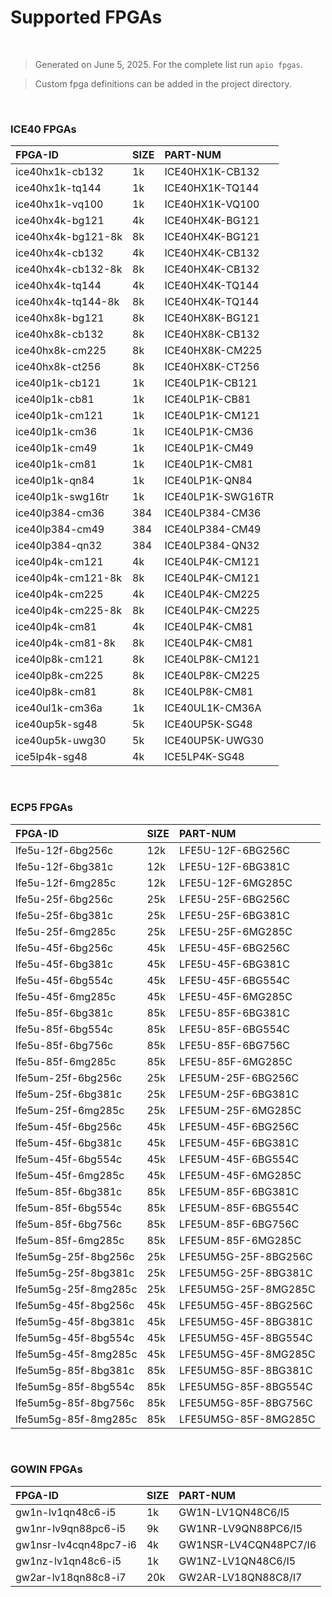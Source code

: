 

<!-- BEGIN FPGAS.md -->


# Supported FPGAs

<br>

> Generated on June 5, 2025. For the complete list run `apio fpgas`.

> Custom fpga definitions can be added in the project directory.

<br>

### ICE40 FPGAs

| FPGA-ID | SIZE | PART-NUM |
| :----- | :---- | :---- |
| ice40hx1k-cb132 | 1k | ICE40HX1K-CB132 |
| ice40hx1k-tq144 | 1k | ICE40HX1K-TQ144 |
| ice40hx1k-vq100 | 1k | ICE40HX1K-VQ100 |
| ice40hx4k-bg121 | 4k | ICE40HX4K-BG121 |
| ice40hx4k-bg121-8k | 8k | ICE40HX4K-BG121 |
| ice40hx4k-cb132 | 4k | ICE40HX4K-CB132 |
| ice40hx4k-cb132-8k | 8k | ICE40HX4K-CB132 |
| ice40hx4k-tq144 | 4k | ICE40HX4K-TQ144 |
| ice40hx4k-tq144-8k | 8k | ICE40HX4K-TQ144 |
| ice40hx8k-bg121 | 8k | ICE40HX8K-BG121 |
| ice40hx8k-cb132 | 8k | ICE40HX8K-CB132 |
| ice40hx8k-cm225 | 8k | ICE40HX8K-CM225 |
| ice40hx8k-ct256 | 8k | ICE40HX8K-CT256 |
| ice40lp1k-cb121 | 1k | ICE40LP1K-CB121 |
| ice40lp1k-cb81 | 1k | ICE40LP1K-CB81 |
| ice40lp1k-cm121 | 1k | ICE40LP1K-CM121 |
| ice40lp1k-cm36 | 1k | ICE40LP1K-CM36 |
| ice40lp1k-cm49 | 1k | ICE40LP1K-CM49 |
| ice40lp1k-cm81 | 1k | ICE40LP1K-CM81 |
| ice40lp1k-qn84 | 1k | ICE40LP1K-QN84 |
| ice40lp1k-swg16tr | 1k | ICE40LP1K-SWG16TR |
| ice40lp384-cm36 | 384 | ICE40LP384-CM36 |
| ice40lp384-cm49 | 384 | ICE40LP384-CM49 |
| ice40lp384-qn32 | 384 | ICE40LP384-QN32 |
| ice40lp4k-cm121 | 4k | ICE40LP4K-CM121 |
| ice40lp4k-cm121-8k | 8k | ICE40LP4K-CM121 |
| ice40lp4k-cm225 | 4k | ICE40LP4K-CM225 |
| ice40lp4k-cm225-8k | 8k | ICE40LP4K-CM225 |
| ice40lp4k-cm81 | 4k | ICE40LP4K-CM81 |
| ice40lp4k-cm81-8k | 8k | ICE40LP4K-CM81 |
| ice40lp8k-cm121 | 8k | ICE40LP8K-CM121 |
| ice40lp8k-cm225 | 8k | ICE40LP8K-CM225 |
| ice40lp8k-cm81 | 8k | ICE40LP8K-CM81 |
| ice40ul1k-cm36a | 1k | ICE40UL1K-CM36A |
| ice40up5k-sg48 | 5k | ICE40UP5K-SG48 |
| ice40up5k-uwg30 | 5k | ICE40UP5K-UWG30 |
| ice5lp4k-sg48 | 4k | ICE5LP4K-SG48 |

<br>

### ECP5 FPGAs

| FPGA-ID | SIZE | PART-NUM |
| :----- | :---- | :---- |
| lfe5u-12f-6bg256c | 12k | LFE5U-12F-6BG256C |
| lfe5u-12f-6bg381c | 12k | LFE5U-12F-6BG381C |
| lfe5u-12f-6mg285c | 12k | LFE5U-12F-6MG285C |
| lfe5u-25f-6bg256c | 25k | LFE5U-25F-6BG256C |
| lfe5u-25f-6bg381c | 25k | LFE5U-25F-6BG381C |
| lfe5u-25f-6mg285c | 25k | LFE5U-25F-6MG285C |
| lfe5u-45f-6bg256c | 45k | LFE5U-45F-6BG256C |
| lfe5u-45f-6bg381c | 45k | LFE5U-45F-6BG381C |
| lfe5u-45f-6bg554c | 45k | LFE5U-45F-6BG554C |
| lfe5u-45f-6mg285c | 45k | LFE5U-45F-6MG285C |
| lfe5u-85f-6bg381c | 85k | LFE5U-85F-6BG381C |
| lfe5u-85f-6bg554c | 85k | LFE5U-85F-6BG554C |
| lfe5u-85f-6bg756c | 85k | LFE5U-85F-6BG756C |
| lfe5u-85f-6mg285c | 85k | LFE5U-85F-6MG285C |
| lfe5um-25f-6bg256c | 25k | LFE5UM-25F-6BG256C |
| lfe5um-25f-6bg381c | 25k | LFE5UM-25F-6BG381C |
| lfe5um-25f-6mg285c | 25k | LFE5UM-25F-6MG285C |
| lfe5um-45f-6bg256c | 45k | LFE5UM-45F-6BG256C |
| lfe5um-45f-6bg381c | 45k | LFE5UM-45F-6BG381C |
| lfe5um-45f-6bg554c | 45k | LFE5UM-45F-6BG554C |
| lfe5um-45f-6mg285c | 45k | LFE5UM-45F-6MG285C |
| lfe5um-85f-6bg381c | 85k | LFE5UM-85F-6BG381C |
| lfe5um-85f-6bg554c | 85k | LFE5UM-85F-6BG554C |
| lfe5um-85f-6bg756c | 85k | LFE5UM-85F-6BG756C |
| lfe5um-85f-6mg285c | 85k | LFE5UM-85F-6MG285C |
| lfe5um5g-25f-8bg256c | 25k | LFE5UM5G-25F-8BG256C |
| lfe5um5g-25f-8bg381c | 25k | LFE5UM5G-25F-8BG381C |
| lfe5um5g-25f-8mg285c | 25k | LFE5UM5G-25F-8MG285C |
| lfe5um5g-45f-8bg256c | 45k | LFE5UM5G-45F-8BG256C |
| lfe5um5g-45f-8bg381c | 45k | LFE5UM5G-45F-8BG381C |
| lfe5um5g-45f-8bg554c | 45k | LFE5UM5G-45F-8BG554C |
| lfe5um5g-45f-8mg285c | 45k | LFE5UM5G-45F-8MG285C |
| lfe5um5g-85f-8bg381c | 85k | LFE5UM5G-85F-8BG381C |
| lfe5um5g-85f-8bg554c | 85k | LFE5UM5G-85F-8BG554C |
| lfe5um5g-85f-8bg756c | 85k | LFE5UM5G-85F-8BG756C |
| lfe5um5g-85f-8mg285c | 85k | LFE5UM5G-85F-8MG285C |

<br>

### GOWIN FPGAs

| FPGA-ID | SIZE | PART-NUM |
| :----- | :---- | :---- |
| gw1n-lv1qn48c6-i5 | 1k | GW1N-LV1QN48C6/I5 |
| gw1nr-lv9qn88pc6-i5 | 9k | GW1NR-LV9QN88PC6/I5 |
| gw1nsr-lv4cqn48pc7-i6 | 4k | GW1NSR-LV4CQN48PC7/I6 |
| gw1nz-lv1qn48c6-i5 | 1k | GW1NZ-LV1QN48C6/I5 |
| gw2ar-lv18qn88c8-i7 | 20k | GW2AR-LV18QN88C8/I7 |

<br>



<!-- BEGIN FPGAS.md -->


<br>




